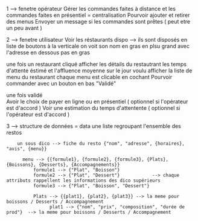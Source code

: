

1 --> fenetre opérateur 
  Gérer les commandes faites à distance et les commandes faites en présentiel = centralisation 
  Pourvoir ajouter et retirer des menus 
  Envoyer un message si les commandes sont prêtes ( peut etre un peu avant ) 

2 --> fenetre utilisateur 
  Voir les réstaurants dispo --> ils sont disposés en liste de boutons à la verticale 
                                on voit son nom en gras en plsu grand avec l'adresse en dessous pas en gras 
                                
 une fois un restaurant cliqué
 afficher les détails du restautrant 
 les temps d'attente éstimé et l'affluence moyenne sur le jour voulu 
   afficher la liste de menu du restaurant 
   chaque menu est clicable en cochant 
    Pourvoir commander avec un bouton en bas "Validé" 
    
  une fois validé  
  Avoir le choix de payer en ligne ou en présentiel ( optionnel si l'opérateur est d'accord ) 
    Voir une estimation du temps d'attentente ( optionnel si l'opérateur est d'accord ) 
    
  
3 --> structure de données = data 
    une liste regroupant l'ensemble des restos

        un sous dico --> fiche du resto {"nom", "adresse", {horaires}, "avis", {menu}}

          menu --> {{formule1}, {formule2}, {formule3}, {Plats}, {Boissons}, {Desserts}, {Accompagnements}}
              formule1 --> {"Plat", "Boisson"}
              formule2 --> {"Plat", "Dessert"}            --> chaque attributs rappellent les informations des dico supérieurs 
              formule3 --> {"Plat", "Boisson", "Dessert"}

              Plats --> {{plat1}, {plat2}, {plat3}} --> la meme pour boissons / Desserts / Accompagnement
                    plat1 --> {"nom", "prix", "composition", "durée de prod"}  --> la meme pour boissons / Desserts / Accompagnement

